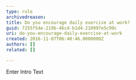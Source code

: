 ```yaml
---
type: rule
archivedreason: 
title: Do you encourage daily exercise at work?
guid: 7255f54e-219b-46cd-b1d4-210997e5c99c
uri: do-you-encourage-daily-exercise-at-work
created: 2016-11-07T06:40:46.0000000Z
authors: []
related: []

---
```



Enter Intro Text
<br><excerpt class='endintro'></excerpt><br>



